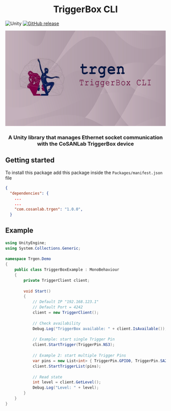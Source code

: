 <h1 align="center">TriggerBox CLI</h1>

![Unity](https://img.shields.io/badge/Unity-2022.3%2B-black?logo=unity)
[![GitHub release](https://img.shields.io/github/v/release/stefanolatini/trgen-unity?sort=semver)](https://github.com/stefanolatini/trgen-unity/releases)


<p align="center">
  <img src="images/banner.png" alt="TriggerBox Banner" width="600px" height="300px">
</p>

<h3 align="center"> A Unity library that manages Ethernet socket communication with the CoSANLab TriggerBox device </h3>


## Getting started

To install this package add this package inside the `Packages/manifest.json` file

```json
{
  "dependencies": {
    ...
    ...
    "com.cosanlab.trgen": "1.0.0",
  }
```

## Example


```cs
using UnityEngine;
using System.Collections.Generic;

namespace Trgen.Demo
{
    public class TriggerBoxExample : MonoBehaviour
    {
        private TriggerClient client;

        void Start()
        {
            // Default IP "192.168.123.1"
            // Default Port = 4242
            client = new TriggerClient();

            // Check availability
            Debug.Log("TriggerBox available: " + client.IsAvailable());

            // Example: start single Trigger Pin
            client.StartTrigger(TriggerPin.NS3);

            // Example 2: start multiple Trigger Pins
            var pins = new List<int> { TriggerPin.GPIO0, TriggerPin.SA2 };
            client.StartTriggerList(pins);

            // Read state
            int level = client.GetLevel();
            Debug.Log("Level: " + level);
        }
    }
}

```
